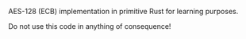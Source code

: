 AES-128 (ECB) implementation in primitive Rust for learning purposes.

Do not use this code in anything of consequence!